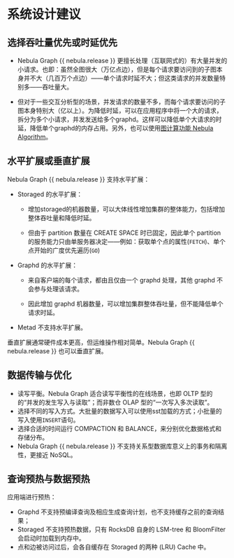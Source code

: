 # 系统设计建议

## 选择吞吐量优先或时延优先

- Nebula Graph {{ nebula.release }} 更擅长处理（互联网式的）有大量并发的小请求。也即：虽然全图很大（万亿点边），但是每个请求要访问到的子图本身并不大（几百万个点边）——单个请求时延不大；但这类请求的并发数量特别多——吞吐量大。

- 但对于一些交互分析型的场景，并发请求的数量不多，而每个请求要访问的子图本身特别大（亿以上）。为降低时延，可以在应用程序中将一个大的请求，拆分为多个小请求，并发发送给多个graphd。这样可以降低单个大请求的时延，降低单个graphd的内存占用。另外，也可以使用[图计算功能 Nebula Algorithm](../nebula-algorithm.md)。

## 水平扩展或垂直扩展

Nebula Graph {{ nebula.release }} 支持水平扩展：

+ Storaged 的水平扩展：

    - 增加storaged的机器数量，可以大体线性增加集群的整体能力，包括增加整体吞吐量和降低时延。

    - 但由于 partition 数量在 CREATE SPACE 时已固定，因此单个 partition 的服务能力只由单服务器决定——例如：获取单个点的属性(`FETCH`)、单个点开始的广度优先遍历(`GO`)

+ Graphd 的水平扩展：

    - 来自客户端的每个请求，都由且仅由一个 graphd 处理，其他 graphd 不会参与处理该请求。

    - 因此增加 graphd 机器数量，可以增加集群整体吞吐量，但不能降低单个请求时延。

+ Metad 不支持水平扩展。

垂直扩展通常硬件成本更高，但运维操作相对简单。Nebula Graph {{ nebula.release }} 也可以垂直扩展。

## 数据传输与优化

- 读写平衡。Nebula Graph 适合读写平衡性的在线场景，也即 OLTP 型的的“并发的发生写入与读取”；而非数仓 OLAP 型的“一次写入多次读取”。
- 选择不同的写入方式。大批量的数据写入可以使用sst加载的方式；小批量的写入使用`INSERT`语句。
- 选择合适的时间运行 COMPACTION 和 BALANCE，来分别优化数据格式和存储分布。
- Nebula Graph {{ nebula.release }} 不支持关系型数据库意义上的事务和隔离性，更接近 NoSQL。

## 查询预热与数据预热

应用端进行预热：

- Graphd 不支持预编译查询及相应生成查询计划，也不支持缓存之前的查询结果；
- Storaged 不支持预热数据，只有 RocksDB 自身的 LSM-tree 和 BloomFilter 会启动时加载到内存中。
- 点和边被访问过后，会各自缓存在 Storaged 的两种 (LRU) Cache 中。
